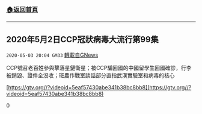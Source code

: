 ###  [:house:返回首頁](https://github.com/ourhimalayas/txt)
---

## 2020年5月2日CCP冠狀病毒大流行第99集
`2020-05-03 20:04 GM33` [轉載自GNews](https://gnews.org/zh-hant/193188/)

CCP號召老百姓參與擊落星鏈衛星；被CCP騙回國的中國留學生回國確診，行李被銷毀、證件全沒收；班農作戰室談話部分直指武漢實驗室和病毒的核心

[https://gtv.org//?videoid=5eaf57430abe341b38bc8bb8](https://gtv.org//?videoid=5eaf57430abe341b38bc8bb8)

0
